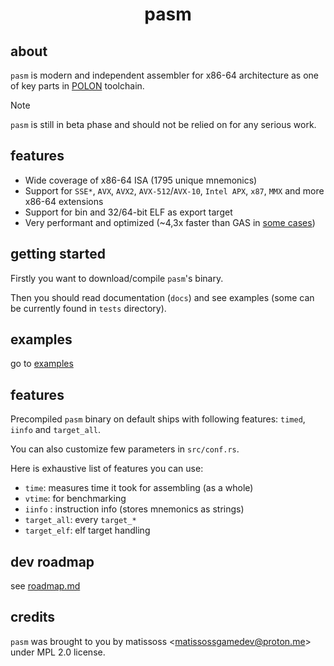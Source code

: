 <div align=center>
    <h1>pasm</h1>
</div>

## about

`pasm` is modern and independent assembler for x86-64 architecture as one of key parts in [POLON](https://github.com/Matissoss/polon) toolchain.

> [!NOTE]
> `pasm` is still in beta phase and should not be relied on for any serious work.

## features

- Wide coverage of x86-64 ISA (1795 unique mnemonics)
- Support for `SSE*`, `AVX`, `AVX2`, `AVX-512`/`AVX-10`, `Intel APX`, `x87`, `MMX` and more x86-64 extensions
- Support for bin and 32/64-bit ELF as export target
- Very performant and optimized (~4,3x faster than GAS in [some cases](perf.md))

## getting started

Firstly you want to download/compile `pasm`'s binary.

Then you should read documentation (`docs`) and see examples (some can be currently found in `tests` directory).

## examples

go to [examples](examples)

## features

Precompiled `pasm` binary on default ships with following features: `timed`, `iinfo` and `target_all`.

You can also customize few parameters in `src/conf.rs`.

Here is exhaustive list of features you can use:

- `time`: measures time it took for assembling (as a whole)
- `vtime`: for benchmarking
- `iinfo` : instruction info (stores mnemonics as strings)
- `target_all`: every `target_*`
- `target_elf`: elf target handling

## dev roadmap

see [roadmap.md](roadmap.md)

## credits

`pasm` was brought to you by matissoss \<matissossgamedev@proton.me> under MPL 2.0 license.
